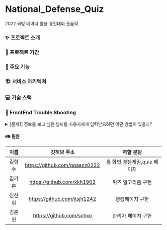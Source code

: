 # National_Defense_Quiz
2022 국방 데이터 활용 경진대회 출품작

### ✨ 프로젝트 소개

### 📆 프로젝트 기간

### 🔧 주요 기능

### 🏗 서비스 아키텍쳐

### 💻 기술 스택

### &#127919; FrontEnd Trouble Shooting

<details>
<summary>[문제1] 정보를 보고 싶은 날짜를 사용자에게 입력받으려면 어떤 방법이 있을까?</summary>
<div markdown="1">       

  </br>[해결1] 1-12월에 해당하는 버튼과 1-31일에 해당하는 버튼을 만들어 각각 스크롤뷰에 넣고 사용자가 원하는 월, 일을 선택할 수 있게 하자.
  </br>[문제1-1] 버튼들이 너무 많아지고 해당 버튼에 각각 이벤트를 정의하기 위한 코드들이 과도하게 사용 됨
  </br>[문제1-2]다른 액티비티로 날짜 데이터를 넘겨줄 때, 형식을 각각 맞춰야 하는 문제가 있음
  </br>[해결1-1, 1-2] 위 문제를 해결하기 위해 캘린더뷰를 사용 → 캘린더뷰를 통해 사용자에게 날짜를 입력받고, 년/월/일을 각각의 변수에 담아서 사용함으로 문제 해결
  
</div>
</details>



#### 👪  팀원
|   이름    |         깃허브 주소         |                            역할 분담                            |
| :-------: | :-------------------------: | :-------------------------------------------------------------: |
|  김현수  | https://github.com/qqaazz0222 |                     홈 화면,경쟁게임,quiz 페이지           |
|  김기훈  | https://github.com/kkh1902 | 퀴즈 알고리즘 구현 |
|  신찬휘  | https://github.com/itsjh1242 | 랭킹페이지 구현 |
|  김준현  | https://github.com/schxo | 관리자 페이지 구현 |

